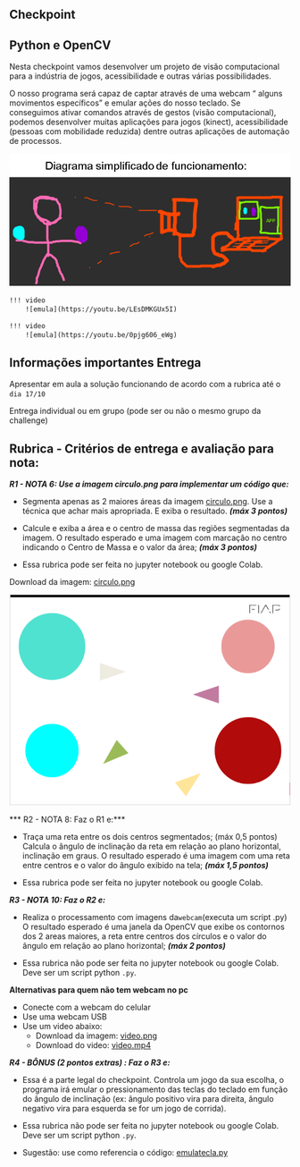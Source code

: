 ## Checkpoint    

## Python e OpenCV

Nesta checkpoint vamos desenvolver um projeto de visão computacional para a indústria de jogos, acessibilidade e outras várias possibilidades.  

O nosso programa será capaz de captar através de uma webcam “ alguns movimentos específicos” e emular ações do nosso teclado. Se conseguimos ativar comandos através de gestos (visão computacional), podemos desenvolver muitas aplicações para jogos (kinect), acessibilidade (pessoas com mobilidade reduzida) dentre outras aplicações de automação de processos.

![](Imagem1.png)

```
!!! video
    ![emula](https://youtu.be/LEsDMKGUx5I)
```

```
!!! video
    ![emula](https://youtu.be/0pjg606_eWg)
```


## Informações importantes Entrega

Apresentar em aula a solução funcionando de acordo com a rubrica até o ``dia 17/10``

Entrega individual ou em grupo (pode ser ou não o mesmo grupo da challenge)

## Rubrica - Critérios de entrega e avaliação para nota:

***R1 - NOTA 6: Use a imagem circulo.png para implementar um código que:***

- Segmenta apenas as 2 maiores áreas da imagem [circulo.png](circulo.PNG). Use a técnica que achar mais apropriada. E exiba o resultado. ***(máx 3 pontos)***

- Calcule e exiba a área e o centro de massa das regiões segmentadas da imagem. O resultado esperado e uma imagem com marcação no centro indicando o Centro de Massa e o valor da área; ***(máx 3 pontos)***

- Essa rubrica pode ser feita no jupyter notebook ou google Colab.

Download da imagem: [circulo.png](circulo.PNG)

![](circulo.PNG)


*** R2 - NOTA 8: Faz o R1 e:***

- Traça uma reta entre os dois centros segmentados; (máx 0,5 pontos) 
Calcula o ângulo de inclinação da reta em relação ao plano horizontal, inclinação em graus. O resultado esperado é uma imagem com  uma reta entre centros e o valor do ângulo exibido na tela;  ***(máx 1,5 pontos)***
  
- Essa rubrica pode ser feita no jupyter notebook ou google Colab.

***R3 - NOTA 10: Faz o R2 e:***

- Realiza o processamento com imagens da`` webcam ``(executa um script .py) O resultado esperado é uma janela da OpenCV que exibe os contornos dos 2 areas maiores, a reta entre centros dos círculos e o valor do ângulo em relação ao plano horizontal; ***(máx 2 pontos)*** 

- Essa rubrica não pode ser feita no jupyter notebook ou google Colab. Deve ser um script python ``.py``. 

**Alternativas para quem não tem webcam no pc**

- Conecte com a webcam do celular 
- Use uma webcam USB
- Use um video abaixo:
    - Download da imagem: [video.png](video.PNG)
    - Download do video: [video.mp4](video.mp4)

***R4 - BÔNUS (2 pontos extras) : Faz o R3 e:***

- Essa é a parte legal do checkpoint. Controla um jogo da sua escolha, o programa irá emular o pressionamento das teclas do teclado em função do ângulo de inclinação (ex: ângulo positivo vira para direita, ângulo negativo vira para esquerda se for um jogo de corrida). 

- Essa rubrica não pode ser feita no jupyter notebook ou google Colab. Deve ser um script python ``.py``. 
- Sugestão: use como referencia o código: [emulatecla.py](emulatecla.py)
